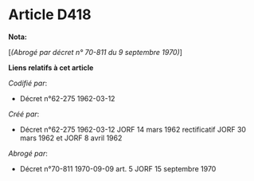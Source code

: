 # Article D418

**Nota:**

[*(Abrogé par décret n° 70-811 du 9 septembre 1970)*]

**Liens relatifs à cet article**

_Codifié par_:

  - Décret n°62-275 1962-03-12

_Créé par_:

  - Décret n°62-275 1962-03-12 JORF 14 mars 1962 rectificatif JORF 30 mars 1962 et JORF 8 avril 1962

_Abrogé par_:

  - Décret n°70-811 1970-09-09 art. 5 JORF 15 septembre 1970

